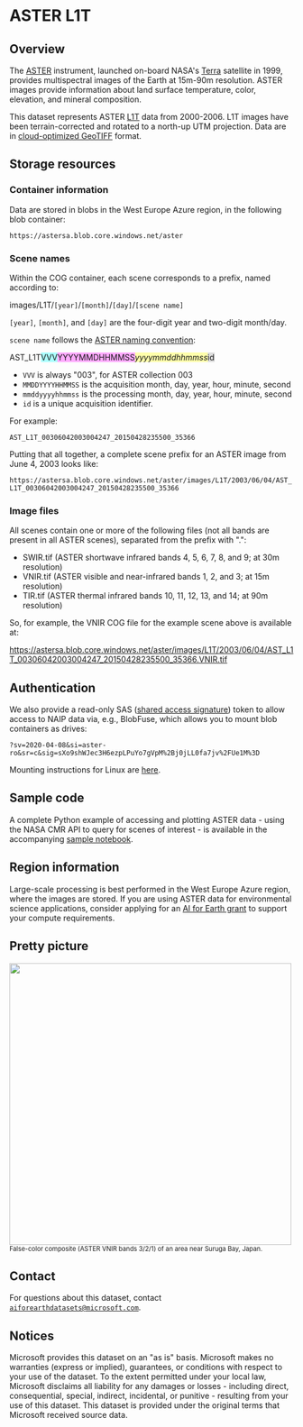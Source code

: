 # ASTER L1T

## Overview

The [ASTER](https://terra.nasa.gov/about/terra-instruments/aster) instrument, launched on-board NASA's [Terra](https://terra.nasa.gov/) satellite in 1999, provides multispectral images of the Earth at 15m-90m resolution.  ASTER images provide information about land surface temperature, color, elevation, and mineral composition.

This dataset represents ASTER [L1T](https://lpdaac.usgs.gov/products/ast_l1tv003/) data from 2000-2006.  L1T images have been terrain-corrected and rotated to a north-up UTM projection.  Data are in [cloud-optimized GeoTIFF](https://www.cogeo.org/) format.


## Storage resources

### Container information

Data are stored in blobs in the West Europe Azure region, in the following blob container:

`https://astersa.blob.core.windows.net/aster`


### Scene names

Within the COG container, each scene corresponds to a prefix, named according to:

images/L1T/`[year]`/`[month]`/`[day]`/`[scene name]`

`[year]`, `[month]`, and `[day]` are the four-digit year and two-digit month/day.

`scene name` follows the [ASTER naming convention](https://lpdaac.usgs.gov/data/get-started-data/collection-overview/missions/aster-overview/#aster-naming-conventions):

AST_L1T<span style="background-color:#aaffff;">VVV</span><span style="background-color:#ffaaff;">YYYYMMDHHMMSS</span>_<span style="background-color:#ffffaa;">yyyymmddhhmmss</span>_<span style="background-color:#dddddd;">id</span>

* `VVV` is always "003", for ASTER collection 003
* `MMDDYYYYHHMMSS` is the acquisition month, day, year, hour, minute, second	
* `mmddyyyyhhmmss` is the processing month, day, year, hour, minute, second
* `id` is a unique acquisition identifier.

For example:

`AST_L1T_00306042003004247_20150428235500_35366`

Putting that all together, a complete scene prefix for an ASTER image from June 4, 2003 looks like:

`https://astersa.blob.core.windows.net/aster/images/L1T/2003/06/04/AST_L1T_00306042003004247_20150428235500_35366`


### Image files

All scenes contain one or more of the following files (not all bands are present in all ASTER scenes), separated from the prefix with ".":

* SWIR.tif (ASTER shortwave infrared bands 4, 5, 6, 7, 8, and 9; at 30m resolution)
* VNIR.tif (ASTER visible and near-infrared bands 1, 2, and 3; at 15m resolution)
* TIR.tif (ASTER thermal infrared bands 10, 11, 12, 13, and 14; at 90m resolution)

So, for example, the VNIR COG file for the example scene above is available at:

https://astersa.blob.core.windows.net/aster/images/L1T/2003/06/04/AST_L1T_00306042003004247_20150428235500_35366.VNIR.tif


## Authentication

We also provide a read-only SAS (<a href="https://docs.microsoft.com/en-us/azure/storage/common/storage-sas-overview">shared access signature</a>) token to allow access to NAIP data via, e.g., BlobFuse, which allows you to mount blob containers as drives:

`?sv=2020-04-08&si=aster-ro&sr=c&sig=sXo9shWJec3H6ezpLPuYo7gVpM%2Bj0jLL0fa7jv%2FUe1M%3D`

Mounting instructions for Linux are [here](https://docs.microsoft.com/en-us/azure/storage/blobs/storage-how-to-mount-container-linux).


## Sample code

A complete Python example of accessing and plotting ASTER data - using the NASA CMR API to query for scenes of interest - is available in the accompanying [sample notebook](aster.ipynb).


## Region information

Large-scale processing is best performed in the West Europe Azure region, where the images are stored.  If you are using ASTER data for environmental science applications, consider applying for an [AI for Earth grant](http://aka.ms/ai4egrants) to support your compute requirements.


## Pretty picture

<img src="https://ai4edatasetspublicassets.blob.core.windows.net/assets/aod_images/aster_800w.png" style="width:500px;">
<br/>
<span style='font-size:80%'>False-color composite (ASTER VNIR bands 3/2/1) of an area near Suruga Bay, Japan.</span>


## Contact

For questions about this dataset, contact [`aiforearthdatasets@microsoft.com`](mailto:aiforearthdatasets@microsoft.com?subject=aster%20question).


## Notices

Microsoft provides this dataset on an "as is" basis.  Microsoft makes no warranties (express or implied), guarantees, or conditions with respect to your use of the dataset.  To the extent permitted under your local law, Microsoft disclaims all liability for any damages or losses - including direct, consequential, special, indirect, incidental, or punitive - resulting from your use of this dataset.  This dataset is provided under the original terms that Microsoft received source data.
